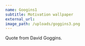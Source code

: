 ```yaml
---
name: Googins1
subtitle: Motivation wallpaper
external_url:
image_path: /uploads/goggins3.png
---
```


Quote from David Goggins.